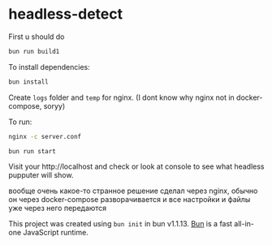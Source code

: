# headless-detect

First u should do 
```bash
bun run build1
```
<!-- ```bash
bun run build2
``` -->

To install dependencies:

```bash
bun install
```

Create `logs` folder and `temp` for nginx. (I dont know why nginx not in docker-compose, soryy)

To run:
```bash
nginx -c server.conf
```

```bash
bun run start
```

Visit your http://localhost and check or look at console to see what headless pupputer will show.

вообще очень какое-то странное решение сделал через nginx, обычно он через docker-compose разворачивается и все настройки и файлы уже через него передаются


This project was created using `bun init` in bun v1.1.13. [Bun](https://bun.sh) is a fast all-in-one JavaScript runtime.
